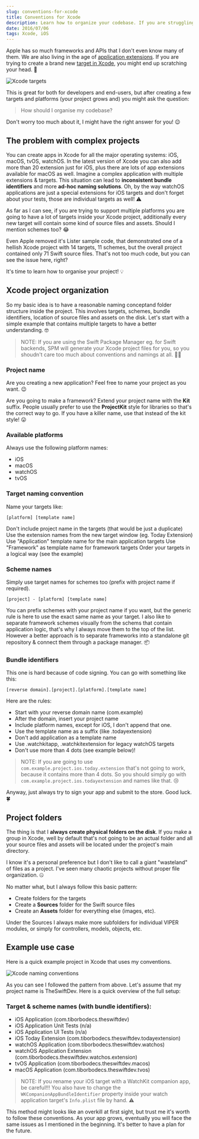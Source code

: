 ```yaml
---
slug: conventions-for-xcode
title: Conventions for Xcode
description: Learn how to organize your codebase. If you are struggling with Xcode project structure, files, naming conventions, read this.
date: 2016/07/06
tags: Xcode, iOS
---
```


Apple has so much frameworks and APIs that I don't even know many of them. We are also living in the age of [application extensions](https://developer.apple.com/app-extensions/). If you are trying to create a brand new [target in Xcode](https://developer.apple.com/library/archive/featuredarticles/XcodeConcepts/Concept-Targets.html), you might end up scratching your head. 🤔

![Xcode targets](xcode-targets.jpg)

This is great for both for developers and end-users, but after creating a few targets and platforms (your project grows and) you might ask the question:

> How should I organise my codebase?

Don't worry too much about it, I might have the right answer for you! 😉

## The problem with complex projects

You can create apps in Xcode for all the major operating systems: iOS, macOS, tvOS, watchOS. In the latest version of Xcode you can also add more than 20 extension just for iOS, plus there are lots of app extensions available for macOS as well. Imagine a complex application with multiple extensions & targets. This situation can lead to **inconsistent bundle identifiers** and more **ad-hoc naming solutions**. Oh, by the way watchOS applications are just a special extensions for iOS targets and don't forget about your tests, those are individual targets as well! ⚠️

As far as I can see, if you are trying to support multiple platforms you are going to have a lot of targets inside your Xcode project, additionally every new target will contain some kind of source files and assets. Should I mention schemes too? 😂

Even Apple removed it's Lister sample code, that demonstrated one of a hellish Xcode project with 14 targets, 11 schemes, but the overall project contained only 71 Swift source files. That's not too much code, but you can see the issue here, right?

It's time to learn how to organise your project! 💡

## Xcode project organization

So my basic idea is to have a reasonable naming conceptand folder structure inside the project. This involves targets, schemes, bundle identifiers, location of source files and assets on the disk. Let's start with a simple example that contains multiple targets to have a better understanding. 🤓

> NOTE: If you are using the Swift Package Manager eg. for Swift backends, SPM will generate your Xcode project files for you, so you shoudn't care too much about conventions and namings at all. 🤷‍♂️

### Project name

Are you creating a new application? Feel free to name your project as you want. 😉

Are you going to make a framework? Extend your project name with the **Kit** suffix. People usually prefer to use the **ProjectKit** style for libraries so that's the correct way to go. If you have a killer name, use that instead of the kit style! 😛

### Available platforms

Always use the following platform names:

- iOS
- macOS
- watchOS
- tvOS

### Target naming convention

Name your targets like:

```
[platform] [template name]
```

Don't include project name in the targets (that would be just a duplicate)
Use the extension names from the new target window (eg. Today Extension)
Use "Application" template name for the main application targets
Use "Framework" as template name for framework targets
Order your targets in a logical way (see the example)

### Scheme names

Simply use target names for schemes too (prefix with project name if required).

```
[project] - [platform] [template name]
```

You can prefix schemes with your project name if you want, but the generic rule is here to use the exact same name as your target. I also like to separate framework schemes visually from the schems that contain application logic, that's why I always move them to the top of the list. However a better approach is to separate frameworks into a standalone git repository & connect them through a package manager. 📦

### Bundle identifiers

This one is hard because of code signing. You can go with something like this:

```
[reverse domain].[project].[platform].[template name]
```

Here are the rules:

- Start with your reverse domain name (com.example)
- After the domain, insert your project name
- Include platform names, except for iOS, I don't append that one.
- Use the template name as a suffix (like .todayextension)
- Don't add application as a template name
- Use .watchkitapp, .watchkitextension for legacy watchOS targets
- Don't use more than 4 dots (see example below)!

> NOTE: If you are going to use `com.example.project.ios.today.extension` that's not going to work, because it contains more than 4 dots. So you should simply go with `com.example.project.ios.todayextension` and names like that. 😢

Anyway, just always try to sign your app and submit to the store. Good luck. 🍀

## Project folders

The thing is that I **always create physical folders on the disk**. If you make a group in Xcode, well by default that's not going to be an actual folder and all your source files and assets will be located under the project's main directory.

I know it's a personal preference but I don't like to call a giant "wasteland" of files as a project. I've seen many chaotic projects without proper file organization. 🤐

No matter what, but I always follow this basic pattern:

- Create folders for the targets
- Create a **Sources** folder for the Swift source files
- Create an **Assets** folder for everything else (images, etc).

Under the Sources I always make more subfolders for individual VIPER modules, or simply for controllers, models, objects, etc.

## Example use case

Here is a quick example project in Xcode that uses my conventions.

![Xcode naming conventions](xcode-naming-conventions.jpg)

As you can see I followed the pattern from above. Let's assume that my project name is TheSwiftDev. Here is a quick overview of the full setup:

### Target & scheme names (with bundle identifiers):

- iOS Application (com.tiborbodecs.theswiftdev)
- iOS Application Unit Tests (n/a)
- iOS Application UI Tests (n/a)
- iOS Today Extension (com.tiborbodecs.theswiftdev.todayextension)
- watchOS Application (com.tiborbodecs.theswiftdev.watchos)
- watchOS Application Extension (com.tiborbodecs.theswiftdev.watchos.extension)
- tvOS Application (com.tiborbodecs.theswiftdev.macos)
- macOS Application (com.tiborbodecs.theswiftdev.tvos)

> NOTE: If you rename your iOS target with a WatchKit companion app, be careful!!! You also have to change the `WKCompanionAppBundleIdentifier` property inside your watch application target's `Info.plist` file by hand. ⚠️

This method might looks like an overkill at first sight, but trust me it's worth to follow these conventions. As your app grows, eventually you will face the same issues as I mentioned in the beginning. It's better to have a plan for the future.
